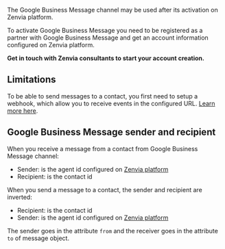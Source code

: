 The Google Business Message channel may be used after its activation on Zenvia platform.

To activate Google Business Message you need to be registered as a partner with Google Business Message and get an account information configured on Zenvia platform.

**Get in touch with Zenvia consultants to start your account creation.**


## Limitations

To be able to send messages to a contact, you first need to setup a webhook, which allow you to receive events in the configured URL. [Learn more here](#tag/Webhooks).


## Google Business Message sender and recipient

When you receive a message from a contact from Google Business Message channel:

* Sender: is the agent id configured on [Zenvia platform](https://app.zenvia.com/home/credentials/google-business-message/list)
* Recipient: is the contact id

When you send a message to a contact, the sender and recipient are inverted:

* Recipient: is the contact id
* Sender: is the agent id configured on [Zenvia platform](https://app.zenvia.com/home/credentials/google-business-message/list)

The sender goes in the attribute `from` and the receiver goes in the attribute `to` of message object.
